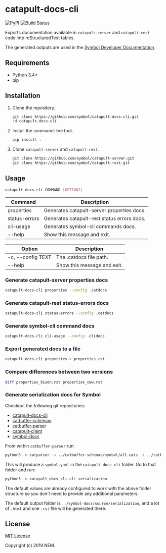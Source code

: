 # catapult-docs-cli

[![PyPI](https://img.shields.io/pypi/v/catapultdocscli)](https://pypi.org/project/catapultdocscli/)
[![Build Status](https://travis-ci.com/symbol/catapult-docs-cli.svg?branch=master)](https://travis-ci.com/symbol/catapult-docs-cli)

Exports documentation available in ``catapult-server`` and ``catapult-rest`` code into reStructuredText tables.

The generated outputs are used in the [Symbol Developer Documentation](http://symbol.github.io).

## Requirements

- Python 3.4+
- pip

## Installation

1. Clone the repository.

   ``` bash
   git clone https://github.com/symbol/catapult-docs-cli.git
   cd catapult-docs-cli
   ```

2. Install the command-line tool.

   ``` bash
   pip install .
   ```

3. Clone ``catapult-server`` and ``catapult-rest``.

   ``` bash
   git clone https://github.com/symbol/catapult-server.git
   git clone https://github.com/symbol/catapult-rest.git
   ```

## Usage

``` bash
catapult-docs-cli COMMAND [OPTIONS]
```

| Command               | Description                                         |
|-----------------------|-----------------------------------------------------|
| properties            | Generates catapult-server properties docs.          |
| status-errors         | Generates catapult-rest status errors docs.         |
| cli-usage             | Generates symbol-cli commands docs.                 |
| --help                | Show this message and exit.                         |

| Option                | Description                                         |
|-----------------------|-----------------------------------------------------|
| -c, --config TEXT     | The .catdocs file path.                             |
| --help                | Show this message and exit.                         |

### Generate catapult-server properties docs

``` bash
catapult-docs-cli properties --config .catdocs
```

### Generate catapult-rest status-errors docs

``` bash
catapult-docs-cli status-errors --config .catdocs
```

### Generate symbol-cli command docs

``` bash
catapult-docs-cli cli-usage --config .clidocs
```

### Export generated docs to a file

``` bash
catapult-docs-cli properties > properties.rst
```

### Compare differences between two versions

``` bash
diff properties_bison.rst properties_cow.rst
```

### Generate serialization docs for Symbol

Checkout the following git repositories:

- [catapult-docs-cli](git@github.com:symbol/catapult-docs-cli.git)
- [catbuffer-schemas](git@github.com:symbol/catbuffer-schemas.git)
- [catbuffer-parser](git@github.com:symbol/catbuffer-parser.git)
- [catapult-client](git@github.com:symbol/catapult-client.git)
- [symbol-docs](git@github.com:symbol/symbol-docs.git)

From within ``catbuffer-parser`` run:

``` bash
python3 -m catparser -s ../catbuffer-schemas/symbol/all.cats -i ../catbuffer-schemas/symbol/ > ../catapult-docs-cli/symbol.yaml
```

This will produce a ``symbol.yaml`` in the ``catapult-docs-cli`` folder. Go to that folder and run:

``` bash
python3 -m catapult_docs_cli.cli serialization
```

The default values are already configured to work with the above folder structure so you don't need to provide any additional parameters.

The default output folder is ``../symbol-docs/source/serialization``, and a lot of ``.html`` and one ``.rst`` file will be generated there.

## License

[MIT License](LICENSE.md)

Copyright (c) 2019 NEM.
